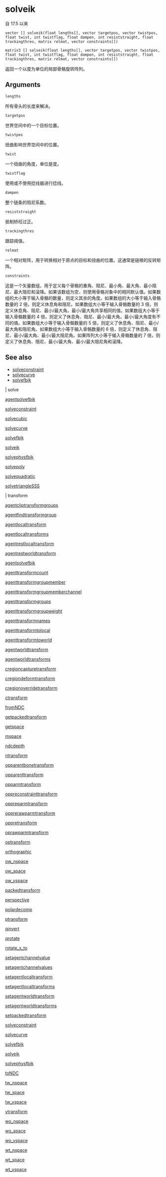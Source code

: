 # solveik

自 17.5 以来

`vector [] solveik(float lengths[], vector targetpos, vector twistpos, float twist, int twistflag, float dampen, int resiststraight, float trackingthres, matrix relmat, vector constraints[])`

`matrix3 [] solveik(float lengths[], vector targetpos, vector twistpos, float twist, int twistflag, float dampen, int resiststraight, float trackingthres, matrix relmat, vector constraints[])`

返回一个以度为单位的局部骨骼旋转阵列。

## Arguments

`lengths`

所有骨头的长度来解决。

`targetpos`

世界空间中的一个目标位置。

`twistpos`

扭曲影响世界空间中的位置。

`twist`

一个扭曲的角度，单位是度。

`twistflag`

使用或不使用捻线器进行捻线。

`dampen`

整个链条的阻尼系数。

`resiststraight`

抵制矫枉过正。

`trackingthres`

跟踪阈值。

`relmat`

一个相对矩阵，用于转换相对于原点的目标和扭曲的位置。这通常是链根的反转矩阵。

`constraints`

这是一个矢量数组，用于定义每个骨骼的重角、阻尼、最小角、最大角、最小阻尼、最大阻尼和滚降。如果该数组为空，则使用骨骼对象中的相同默认值。如果数组的大小等于输入骨骼的数量，则定义其余的角度。如果数组的大小等于输入骨骼数量的 2 倍，则定义休息角和阻尼。如果数组大小等于输入骨骼数量的 3 倍，则定义休息角、阻尼、最小/最大角。最小/最大角共享相同的值。如果数组大小等于输入骨骼数量的 4 倍，则定义了休息角、阻尼、最小/最大角。最小/最大角度有不同的值。如果数组大小等于输入骨骼数量的 5 倍，则定义了休息角、阻尼、最小/最大角和阻尼角。如果数组大小等于输入骨骼数量的 6 倍，则定义了休息角、阻尼、最小/最大角、最小/最大阻尼角。如果阵列大小等于输入骨骼数量的 7 倍，则定义了休息角、阻尼、最小/最大角、最小/最大阻尼角和滚降。

## See also

- [solveconstraint](solveconstraint.html)
- [solvecurve](solvecurve.html)
- [solvefbik](solvefbik.html)

|
solve

[agentsolvefbik](agentsolvefbik.html)

[solveconstraint](solveconstraint.html)

[solvecubic](solvecubic.html)

[solvecurve](solvecurve.html)

[solvefbik](solvefbik.html)

[solveik](solveik.html)

[solvephysfbik](solvephysfbik.html)

[solvepoly](solvepoly.html)

[solvequadratic](solvequadratic.html)

[solvetriangleSSS](solvetriangleSSS.html)

|
transform

[agentcliptransformgroups](agentcliptransformgroups.html)

[agentfindtransformgroup](agentfindtransformgroup.html)

[agentlocaltransform](agentlocaltransform.html)

[agentlocaltransforms](agentlocaltransforms.html)

[agentrestlocaltransform](agentrestlocaltransform.html)

[agentrestworldtransform](agentrestworldtransform.html)

[agentsolvefbik](agentsolvefbik.html)

[agenttransformcount](agenttransformcount.html)

[agenttransformgroupmember](agenttransformgroupmember.html)

[agenttransformgroupmemberchannel](agenttransformgroupmemberchannel.html)

[agenttransformgroups](agenttransformgroups.html)

[agenttransformgroupweight](agenttransformgroupweight.html)

[agenttransformnames](agenttransformnames.html)

[agenttransformtolocal](agenttransformtolocal.html)

[agenttransformtoworld](agenttransformtoworld.html)

[agentworldtransform](agentworldtransform.html)

[agentworldtransforms](agentworldtransforms.html)

[cregioncapturetransform](cregioncapturetransform.html)

[cregiondeformtransform](cregiondeformtransform.html)

[cregionoverridetransform](cregionoverridetransform.html)

[ctransform](ctransform.html)

[fromNDC](fromNDC.html)

[getpackedtransform](getpackedtransform.html)

[getspace](getspace.html)

[mspace](mspace.html)

[ndcdepth](ndcdepth.html)

[ntransform](ntransform.html)

[opparentbonetransform](opparentbonetransform.html)

[opparenttransform](opparenttransform.html)

[opparmtransform](opparmtransform.html)

[oppreconstrainttransform](oppreconstrainttransform.html)

[oppreparmtransform](oppreparmtransform.html)

[opprerawparmtransform](opprerawparmtransform.html)

[oppretransform](oppretransform.html)

[oprawparmtransform](oprawparmtransform.html)

[optransform](optransform.html)

[orthographic](orthographic.html)

[ow_nspace](ow_nspace.html)

[ow_space](ow_space.html)

[ow_vspace](ow_vspace.html)

[packedtransform](packedtransform.html)

[perspective](perspective.html)

[polardecomp](polardecomp.html)

[ptransform](ptransform.html)

[qinvert](qinvert.html)

[qrotate](qrotate.html)

[rotate_x_to](rotate_x_to.html)

[setagentchannelvalue](setagentchannelvalue.html)

[setagentchannelvalues](setagentchannelvalues.html)

[setagentlocaltransform](setagentlocaltransform.html)

[setagentlocaltransforms](setagentlocaltransforms.html)

[setagentworldtransform](setagentworldtransform.html)

[setagentworldtransforms](setagentworldtransforms.html)

[setpackedtransform](setpackedtransform.html)

[solveconstraint](solveconstraint.html)

[solvecurve](solvecurve.html)

[solvefbik](solvefbik.html)

[solveik](solveik.html)

[solvephysfbik](solvephysfbik.html)

[toNDC](toNDC.html)

[tw_nspace](tw_nspace.html)

[tw_space](tw_space.html)

[tw_vspace](tw_vspace.html)

[vtransform](vtransform.html)

[wo_nspace](wo_nspace.html)

[wo_space](wo_space.html)

[wo_vspace](wo_vspace.html)

[wt_nspace](wt_nspace.html)

[wt_space](wt_space.html)

[wt_vspace](wt_vspace.html)
